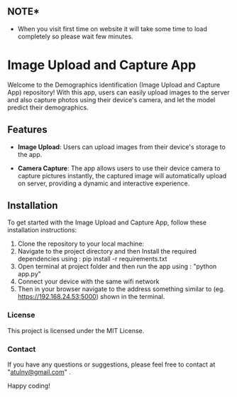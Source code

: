 ## NOTE*
- When you visit first time on website it will take some time to load completely so please wait few minutes.  
# Image Upload and Capture App

Welcome to the Demographics identification (Image Upload and Capture App) repository! 
With this app, users can easily upload images to the server and also capture photos using their device's camera, 
and let the model predict their demographics.

## Features

- **Image Upload**: Users can  upload images from their device's storage to the app.
 
- **Camera Capture**:   The app allows users to use their device camera to capture pictures instantly, the captured image will automatically upload on server, providing a dynamic and interactive experience.
 
  
 
 
## Installation

To get started with the Image Upload and Capture App, follow these installation instructions:

1. Clone the repository to your local machine:
2. Navigate to the project directory and then Install the required dependencies using :  pip install -r requirements.txt
3. Open terminal at project folder and then run the app using : "python app.py" 
5. Connect your device with the same wifi network
6. Then in your browser navigate to the address something similar to (eg. https://192.168.24.53:5000) shown in the terminal.


### License

This project is licensed under the MIT License.

### Contact

If you have any questions or suggestions, please feel free to contact  at "atulny@gmail.com" .

Happy coding!
